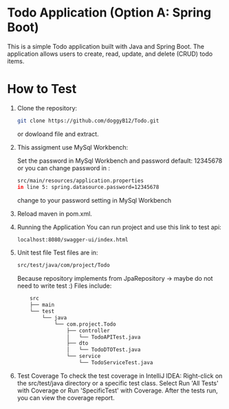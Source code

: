 # Todo Application (Option A: Spring Boot)
This is a simple Todo application built with Java and Spring Boot. The application allows users to create, read, update, and delete (CRUD) todo items.
# How to Test
1) Clone the repository:
   ```bash
   git clone https://github.com/doggyB12/Todo.git
   ```
   or dowloand file and extract.
3) This assigment use MySql Workbench:
   
   Set the password in MySql Workbench and password default: 12345678
   or you can change password in :
   ```bash
   src/main/resources/application.properties
   in line 5: spring.datasource.password=12345678
   ```
   change to your password setting in MySql Workbench
5) Reload maven in pom.xml.
6) Running the Application
   You can run project and use this link to test api:
   ```bash
   localhost:8080/swagger-ui/index.html
   ```
7) Unit test file
   Test files are in:
   ```bash
   src/test/java/com/project/Todo
   ```
   Because repository implements from JpaRepository -> maybe do not need to write test :)
   Files include:
   ```bash
       src
       ├── main
       └── test
           └── java
               └── com.project.Todo
                   ├── controller
                   │   └── TodoAPITest.java
                   ├── dto
                   │   └── TodoDTOTest.java
                   └── service
                       └── TodoServiceTest.java
   ```
8) Test Coverage
   To check the test coverage in IntelliJ IDEA:
   Right-click on the src/test/java directory or a specific test class.
   Select Run 'All Tests' with Coverage or Run 'SpecificTest' with Coverage.
   After the tests run, you can view the coverage report.

